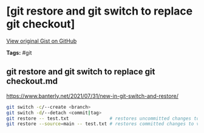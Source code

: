 # [git restore and git switch to replace git checkout] 

[View original Gist on GitHub](https://gist.github.com/Integralist/38c5c64704649231515129743b1e4033)

**Tags:** #git

## git restore and git switch to replace git checkout.md

https://www.banterly.net/2021/07/31/new-in-git-switch-and-restore/

```bash
git switch -c/--create <branch>
git switch -d/--detach <commit|tag>
git restore -- test.txt               # restores uncommitted changes to indexed version in the current branch.
git restore --source=main -- test.txt # restores committed changes to version from the specified source (branch, tag or commit).
```

